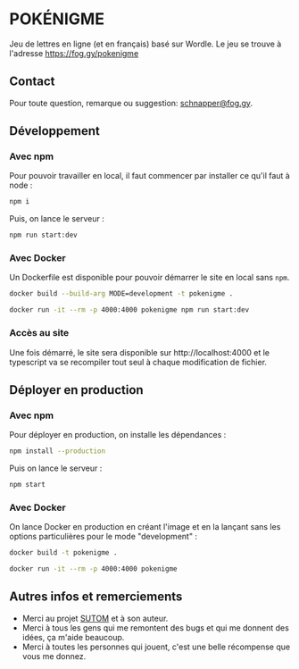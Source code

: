 # POKÉNIGME

Jeu de lettres en ligne (et en français) basé sur Wordle. Le jeu se trouve à l'adresse https://fog.gy/pokenigme

## Contact

Pour toute question, remarque ou suggestion: schnapper@fog.gy.

## Développement

### Avec npm

Pour pouvoir travailler en local, il faut commencer par installer ce qu'il faut à node :

```sh
npm i
```

Puis, on lance le serveur :

```sh
npm run start:dev
```

### Avec Docker

Un Dockerfile est disponible pour pouvoir démarrer le site en local sans `npm`.

```sh
docker build --build-arg MODE=development -t pokenigme .

docker run -it --rm -p 4000:4000 pokenigme npm run start:dev
```

### Accès au site

Une fois démarré, le site sera disponible sur http://localhost:4000 et le typescript va se recompiler tout seul à chaque modification de fichier.

## Déployer en production

### Avec npm

Pour déployer en production, on installe les dépendances :

```sh
npm install --production
```

Puis on lance le serveur :

```sh
npm start
```

### Avec Docker

On lance Docker en production en créant l'image et en la lançant sans les options particulières pour le mode "development" :

```sh
docker build -t pokenigme .

docker run -it --rm -p 4000:4000 pokenigme
```

## Autres infos et remerciements

- Merci au projet [SUTOM](https://framagit.org/JonathanMM/sutom) et à son auteur.
- Merci à tous les gens qui me remontent des bugs et qui me donnent des idées, ça m'aide beaucoup.
- Merci à toutes les personnes qui jouent, c'est une belle récompense que vous me donnez.
